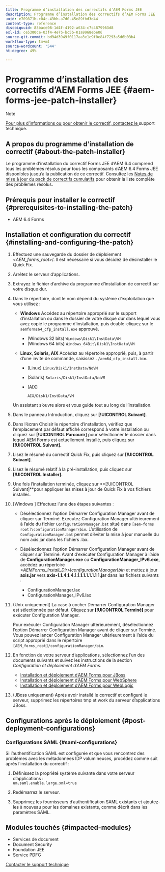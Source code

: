 ```yaml
---
title: Programme d’installation des correctifs d’AEM Forms JEE
description: Programme d’installation des correctifs d’AEM Forms JEE
uuid: e709871b-c04c-43bb-a7d0-45e89fbd3d44
content-type: reference
discoiquuid: 83bace08-1d4f-4192-a634-c7c4879963d8
exl-id: ce5300ce-03f4-4e7b-bc5b-01a9968ebe06
source-git-commit: bd94d3949f0117aa3e1c9f0e84f7293a5d6b03b4
workflow-type: tm+mt
source-wordcount: '544'
ht-degree: 49%

---
```


# Programme d’installation des correctifs d’AEM Forms JEE {#aem-forms-jee-patch-installer}

>[!NOTE]
>
>[Pour plus d’informations ou pour obtenir le correctif, contactez le ](https://www.adobe.com/account/sign-in.supportportal.html) support technique.

## A propos du programme d&#39;installation de correctif {#about-the-patch-installer}

Le programme d’installation du correctif Forms JEE d’AEM 6.4 comprend tous les problèmes résolus pour tous les composants d’AEM 6.4 Forms JEE disponibles jusqu’à la publication de ce correctif. Consultez les [Notes de mise à jour du pack de correctifs cumulatifs](cfp-release-notes.md) pour obtenir la liste complète des problèmes résolus.

## Prérequis pour installer le correctif {#prerequisites-to-installing-the-patch}

* AEM 6.4 Forms

## Installation et configuration du correctif {#installing-and-configuring-the-patch}

1. Effectuez une sauvegarde du dossier de déploiement &lt;*AEM_forms_root*>/. Il est nécessaire si vous décidez de désinstaller le Quick Fix.
1. Arrêtez le serveur d’applications.
1. Extrayez le fichier d’archive du programme d’installation de correctif sur votre disque dur.
1. Dans le répertoire, dont le nom dépend du système d’exploitation que vous utilisez :

   * **Windows**
Accédez au répertoire approprié sur le support d’installation ou dans le dossier de votre disque dur dans lequel vous avez copié le programme d’installation, puis double-cliquez sur le 
`aemforms64_cfp_install.exe` approuvé.

      * (Windows 32 bits) `Windows\Disk1\InstData\VM`
      * (Windows 64 bits) `Windows_64Bit`\ `Disk1\InstData\VM`
   * **Linux, Solaris, AIX** Accédez au répertoire approprié, puis, à partir d’une invite de commande, saisissez 
`./aem64_cfp_install.bin`.

      * (Linux) `Linux/Disk1/InstData/NoVM`
      * (Solaris) `Solaris/Disk1/InstData/NoVM`
      * (AIX)

         ```
         AIX/Disk1/InstData/VM
         ```
   Un assistant s’ouvre alors et vous guide tout au long de l’installation.

1. Dans le panneau Introduction, cliquez sur **[!UICONTROL Suivant]**.
1. Dans l’écran Choisir le répertoire d’installation, vérifiez que l’emplacement par défaut affiché correspond à votre installation ou cliquez sur **[!UICONTROL Parcourir]** pour sélectionner le dossier dans lequel AEM Forms est actuellement installé, puis cliquez sur **[!UICONTROL Suivant]**.

1. Lisez le résumé du correctif Quick Fix, puis cliquez sur **[!UICONTROL Suivant]**.
1. Lisez le résumé relatif à la pré-installation, puis cliquez sur **[!UICONTROL Installer]**.
1. Une fois l’installation terminée, cliquez sur **[!UICONTROL Suivant]**pour appliquer les mises à jour de Quick Fix à vos fichiers installés.
1. [Windows ] Effectuez l’une des étapes suivantes :

   * Désélectionnez l’option Démarrer Configuration Manager avant de cliquer sur Terminé. Exécutez Configuration Manager ultérieurement à l’aide du fichier `ConfigurationManager.bat` situé dans `[aem-forms root]\configurationManager\bin`. L’utilisation de `ConfigurationManager.bat` permet d’éviter la mise à jour manuelle du nom axis.jar dans les fichiers .lax.
   * Désélectionnez l’option Démarrer Configuration Manager avant de cliquer sur Terminé. Avant d’exécuter Configuration Manager à l’aide de **ConfigurationManager.exe** ou **ConfigurationManager_IPv6.exe**, accédez au répertoire *&lt;AEMForms_Install_Dir>\configurationManager\bin* et mettez à jour **axis.jar** vers **axis-1.1.4.1.4.1.1.1.1.1.1.1.1 1.jar** dans les fichiers suivants :

      * ConfigurationManager.lax
      * ConfigurationManager_IPv6.lax

1. (Unix uniquement) La case à cocher Démarrer Configuration Manager est sélectionnée par défaut. Cliquez sur **[!UICONTROL Terminé]** pour exécuter Configuration Manager.

   Pour exécuter Configuration Manager ultérieurement, désélectionnez l’option Démarrer Configuration Manager avant de cliquer sur Terminé. Vous pouvez lancer Configuration Manager ultérieurement à l’aide du script approprié dans le répertoire `[AEM_forms_root]/configurationManager/bin`.

1. En fonction de votre serveur d’applications, sélectionnez l’un des documents suivants et suivez les instructions de la section *Configuration et déploiement d’AEM Forms*.

   * [Installation et déploiement d’AEM Forms pour JBoss](http://www.adobe.com/go/learn_aemforms_installJBoss_64)
   * [Installation et déploiement d’AEM Forms pour WebSphere](http://www.adobe.com/go/learn_aemforms_installWebSphere_64)
   * [Installation et déploiement d’AEM Forms pour WebLogic](http://www.adobe.com/go/learn_aemforms_installWebLogic_64)

1. (JBoss uniquement) Après avoir installé le correctif et configuré le serveur, supprimez les répertoires tmp et work du serveur d’applications JBoss.

## Configurations après le déploiement {#post-deployment-configurations}

### Configurations SAML {#saml-configurations}

Si l’authentification SAML est configurée et que vous rencontrez des problèmes avec les métadonnées IDP volumineuses, procédez comme suit après l’installation du correctif :

1. Définissez la propriété système suivante dans votre serveur d’applications :\
   `um.saml.enable.large.xml=true`

1. Redémarrez le serveur.
1. Supprimez les fournisseurs d’authentification SAML existants et ajoutez-les à nouveau pour les domaines existants, comme décrit dans les paramètres SAML.

## Modules touchés {#impacted-modules}

* Services de document
* Document Security
* Foundation JEE
* Service PDFG

[Contacter le support technique](https://www.adobe.com/account/sign-in.supportportal.html)

